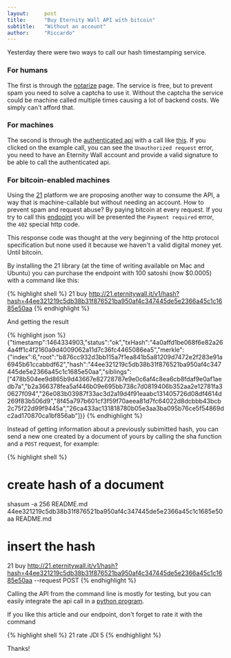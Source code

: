 ```yaml
---
layout:     post
title:      "Buy Eternity Wall API with bitcoin"
subtitle:   "Without an account"
author:     "Riccardo"
---
```


Yesterday there were two ways to call our hash timestamping service.

### For humans

The first is through the [notarize](http://eternitywall.it/notarize) page.
The service is free, but to prevent spam you need to solve a captcha to use it. Without the captcha the service could be machine called multiple times causing a lot of backend costs. We simply can't afford that.

### For machines

The second is through the [authenticated api](http://eternitywall.it/api#auth) with a call like
[this](http://eternitywall.it/v1/auth/hash/7f066dc8262610339d0407e8dfafc9216b20e35c421785a56b87f28c566d61da?account=1K9gCCHberw6s61H9HiD6D9FtzCgry1bj7&signature=HzBR7t4aZn8L0lMN5ZBbBNzPgz8yi8oZfEMCoJhoOic7Xdh/kxzGxQjDna6IW8JtUeO1Z6xLlrOt8ryjyuJbskw=&challenge=[challenge]).
If you clicked on the example call, you can see the `Unauthorized request` error, you need to have an Eternity Wall account and provide a valid signature to be able to call the authenticated api.

### For bitcoin-enabled machines

Using the [21](https://21.co) platform we are proposing another way to consume the API, a way that is machine-callable but without needing an account. How to prevent spam and request abuse? By paying bitcoin at every request.
If you try to call this [endpoint](http://21.eternitywall.it/v1/hash?hash=44ee321219c5db38b31f876521ba950af4c347445de5e2366a45c1c1685e50aa) you will be presented the `Payment required` error, the `402` special http code.

This response code was thought at the very beginning of the http protocol specification but none used it because we haven't a valid digital money yet. Until bitcoin.

By installing the 21 library (at the time of writing available on Mac and Ubuntu) you can purchase the endpoint with 100 satoshi (now $0.0005) with a command like this:

{% highlight shell %}
21 buy http://21.eternitywall.it/v1/hash?hash=44ee321219c5db38b31f876521ba950af4c347445de5e2366a45c1c1685e50aa
{% endhighlight %}

And getting the result

{% highlight json %}
{"timestamp":1464334903,"status":"ok","txHash":"4a0affd1be068f6e82a264a4ff1c4f2160a9d4009062a11d7c36fc4465086ea5","merkle":{"index":6,"root":"b876cc932d3bb115a7f1ea841b5a81209d7472e2f283e91a6945b61ccabbdf62","hash":"44ee321219c5db38b31f876521ba950af4c347445de5e2366a45c1c1685e50aa","siblings":["478b504ee9d865b9d43667e82728787e9e0c6af4c8ea6cb8fdaf9e0af1aedb7a","b2a366378fea5af446b09e695bb738c7d0819406b352aa2e12781fa30627f094","26e083b03987f33ac3d2a19d4f91eaabc131405726d08df4614d269f83b506d9","8f45a797b601cf3f59f70aeea81d7fc64022d8dcbbb43bcb2c75f22d99f9445a","26ca433ac131818780b05e3aa3ba095b76ce5f54869dc2ad170870ca1bf856ab"]}}
{% endhighlight %}

Instead of getting information about a previously subimitted hash, you can send a new one created by a document of yours by calling the sha function and a `POST` request, for example:

{% highlight shell %}
# create hash of a document
shasum -a 256 README.md
44ee321219c5db38b31f876521ba950af4c347445de5e2366a45c1c1685e50aa  README.md

# insert the hash
21 buy http://21.eternitywall.it/v1/hash?hash=44ee321219c5db38b31f876521ba950af4c347445de5e2366a45c1c1685e50aa --request POST
{% endhighlight %}


Calling the API from the command line is mostly for testing, but you can easily integrate the api call in a [python program](http://21.eternitywall.it/client).

If you like this article and our endpoint, don't forget to rate it with the command

{% highlight shell %}
21 rate JDl 5
{% endhighlight %}

Thanks!
